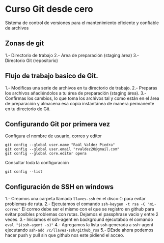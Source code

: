 # Curso Git desde cero
Sistema de control de versiones para el mantenimiento eficiente y confiable de archivos

## Zonas de git
1.- Directorio de trabajo
2.- Area de preparación (staging área)
3.- Directorio Git (repositorio)

## Flujo de trabajo basico de Git.
1.- Modificas una serie de archivos en tu directorio de trabajo.
2.- Preparas los archivos añadiéndolos a tu área de preparación (staging área).
3.- Confirmas los cambios, lo que toma los archivos tal y como están en el área de preparación y almacena esa copia instantánea de manera permanente en tu directorio de Git.

## Configurando Git por primera vez
Configura el nombre de usuario, correo y editor
```
git config --global user.name "Raúl Valdez Piedra"
git config --global user.email "rvaldez20@gmail.com"
git config --global core.editor opera
```

Consultar toda la configuración
```
git config --list
```

## Configuración de SSH en windows
1.- Creamos una carpeta llamada `llaves-ssh` en el disco `C:`para evitar problemas de ruta.
2.- Ejecutamos el comando `ssh-keygen -t rsa -C "mi-correo"`
El correo debe ser el mismo con el que se registro en github para evitar posibles problemas con rutas.
Dejamos el passphrase vacio y entre 2 veces.
3.- Iniciamos el ssh-agent en background ejecutabdo el comando  `eval "$(ssh-agent -s)"`
4.- Agregamos la lista ssh generada a ssh-agent ejecutando `ssh-add /c/llaves-ssh/github_rsa`
5.- DEsde ahora podemos hacer push y pull sin que github nos este pidiend el acceo.
